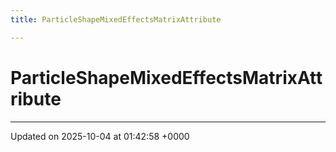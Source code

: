 ```yaml
---
title: ParticleShapeMixedEffectsMatrixAttribute

---
```


# ParticleShapeMixedEffectsMatrixAttribute





-------------------------------

Updated on 2025-10-04 at 01:42:58 +0000